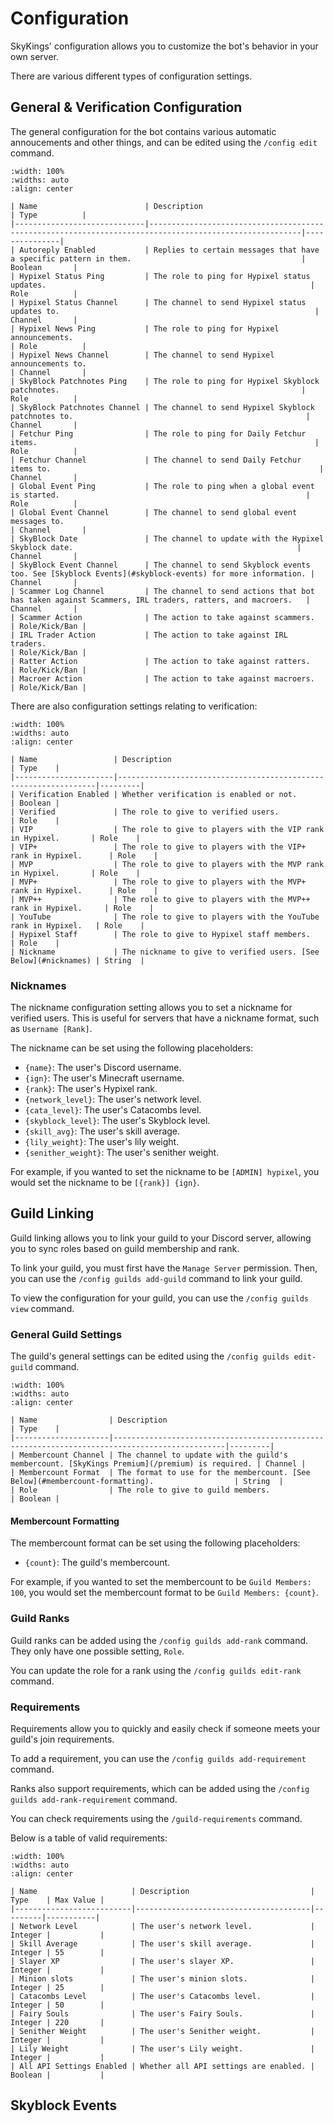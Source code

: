 # Configuration

SkyKings' configuration allows you to customize the bot's behavior in your own server.

There are various different types of configuration settings.

## General & Verification Configuration

The general configuration for the bot contains various automatic annoucements and other things, and can be edited using the `/config edit` command.

```{table}
:width: 100%
:widths: auto
:align: center

| Name                        | Description                                                                                            | Type          |
|-----------------------------|--------------------------------------------------------------------------------------------------------|---------------|
| Autoreply Enabled           | Replies to certain messages that have a specific pattern in them.                                      | Boolean       |
| Hypixel Status Ping         | The role to ping for Hypixel status updates.                                                           | Role          |
| Hypixel Status Channel      | The channel to send Hypixel status updates to.                                                         | Channel       |
| Hypixel News Ping           | The role to ping for Hypixel announcements.                                                            | Role          |
| Hypixel News Channel        | The channel to send Hypixel announcements to.                                                          | Channel       |
| SkyBlock Patchnotes Ping    | The role to ping for Hypixel Skyblock patchnotes.                                                      | Role          |
| SkyBlock Patchnotes Channel | The channel to send Hypixel Skyblock patchnotes to.                                                    | Channel       |
| Fetchur Ping                | The role to ping for Daily Fetchur items.                                                              | Role          |
| Fetchur Channel             | The channel to send Daily Fetchur items to.                                                            | Channel       |
| Global Event Ping           | The role to ping when a global event is started.                                                       | Role          |
| Global Event Channel        | The channel to send global event messages to.                                                          | Channel       |
| SkyBlock Date               | The channel to update with the Hypixel Skyblock date.                                                  | Channel       |
| SkyBlock Event Channel      | The channel to send Skyblock events too. See [Skyblock Events](#skyblock-events) for more information. | Channel       |
| Scammer Log Channel         | The channel to send actions that bot has taken against Scammers, IRL traders, ratters, and macroers.   | Channel       |
| Scammer Action              | The action to take against scammers.                                                                   | Role/Kick/Ban |
| IRL Trader Action           | The action to take against IRL traders.                                                                | Role/Kick/Ban |
| Ratter Action               | The action to take against ratters.                                                                    | Role/Kick/Ban |
| Macroer Action              | The action to take against macroers.                                                                   | Role/Kick/Ban |
```

There are also configuration settings relating to verification:

```{table}
:width: 100%
:widths: auto
:align: center

| Name                 | Description                                                     | Type    |
|----------------------|-----------------------------------------------------------------|---------|
| Verification Enabled | Whether verification is enabled or not.                         | Boolean |
| Verified             | The role to give to verified users.                             | Role    |
| VIP                  | The role to give to players with the VIP rank in Hypixel.       | Role    |
| VIP+                 | The role to give to players with the VIP+ rank in Hypixel.      | Role    |
| MVP                  | The role to give to players with the MVP rank in Hypixel.       | Role    |
| MVP+                 | The role to give to players with the MVP+ rank in Hypixel.      | Role    |
| MVP++                | The role to give to players with the MVP++ rank in Hypixel.     | Role    |
| YouTube              | The role to give to players with the YouTube rank in Hypixel.   | Role    |
| Hypixel Staff        | The role to give to Hypixel staff members.                      | Role    |
| Nickname             | The nickname to give to verified users. [See Below](#nicknames) | String  |
```

### Nicknames

The nickname configuration setting allows you to set a nickname for verified users. This is useful for servers that have a nickname format, such as `Username [Rank]`.

The nickname can be set using the following placeholders:

- `{name}`: The user's Discord username.
- `{ign}`: The user's Minecraft username.
- `{rank}`: The user's Hypixel rank.
- `{network_level}`: The user's network level.
- `{cata_level}`: The user's Catacombs level.
- `{skyblock_level}`: The user's Skyblock level.
- `{skill_avg}`: The user's skill average.
- `{lily_weight}`: The user's lily weight.
- `{senither_weight}`: The user's senither weight.

For example, if you wanted to set the nickname to be `[ADMIN] hypixel`, you would set the nickname to be `[{rank}] {ign}`.


## Guild Linking

Guild linking allows you to link your guild to your Discord server, allowing you to sync roles based on guild membership and rank.

To link your guild, you must first have the `Manage Server` permission. Then, you can use the `/config guilds add-guild` command to link your guild.

To view the configuration for your guild, you can use the `/config guilds view` command.

### General Guild Settings

The guild's general settings can be edited using the `/config guilds edit-guild` command.

```{table}
:width: 100%
:widths: auto
:align: center

| Name                | Description                                                                                   | Type    |
|---------------------|-----------------------------------------------------------------------------------------------|---------|
| Membercount Channel | The channel to update with the guild's membercount. [SkyKings Premium](/premium) is required. | Channel |
| Membercount Format  | The format to use for the membercount. [See Below](#membercount-formatting).                  | String  |
| Role                | The role to give to guild members.                                                            | Boolean |
```

#### Membercount Formatting

The membercount format can be set using the following placeholders:

- `{count}`: The guild's membercount.

For example, if you wanted to set the membercount to be `Guild Members: 100`, you would set the membercount format to be `Guild Members: {count}`.


### Guild Ranks

Guild ranks can be added using the `/config guilds add-rank` command. They only have one possible setting, `Role`.

You can update the role for a rank using the `/config guilds edit-rank` command.


### Requirements

Requirements allow you to quickly and easily check if someone meets your guild's join requirements.

To add a requirement, you can use the `/config guilds add-requirement` command.

Ranks also support requirements, which can be added using the `/config guilds add-rank-requirement` command.

You can check requirements using the `/guild-requirements` command.

Below is a table of valid requirements:

```{table}
:width: 100%
:widths: auto
:align: center

| Name                     | Description                           | Type    | Max Value |
|--------------------------|---------------------------------------|---------|-----------|
| Network Level            | The user's network level.             | Integer |           |
| Skill Average            | The user's skill average.             | Integer | 55        |
| Slayer XP                | The user's slayer XP.                 | Integer |           |
| Minion slots             | The user's minion slots.              | Integer | 25        |
| Catacombs Level          | The user's Catacombs level.           | Integer | 50        |
| Fairy Souls              | The user's Fairy Souls.               | Integer | 220       |
| Senither Weight          | The user's Senither weight.           | Integer |           |
| Lily Weight              | The user's Lily weight.               | Integer |           |
| All API Settings Enabled | Whether all API settings are enabled. | Boolean |           |
```



## Skyblock Events
